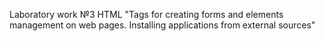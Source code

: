 Laboratory work №3 HTML "Tags for creating forms and elements management on web pages. Installing applications from external sources"
